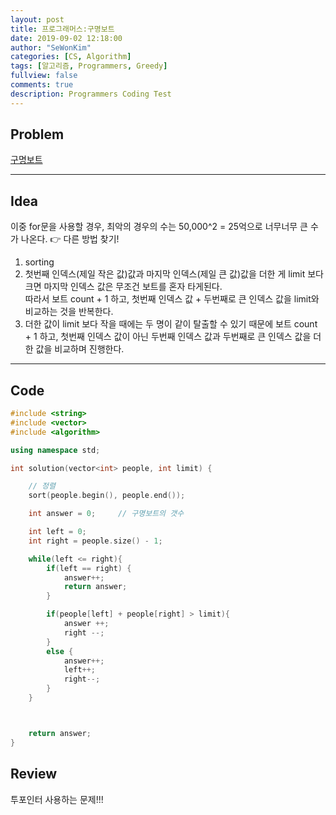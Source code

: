```yaml
---
layout: post
title: 프로그래머스:구명보트
date: 2019-09-02 12:18:00
author: "SeWonKim"
categories: [CS, Algorithm]
tags: [알고리즘, Programmers, Greedy]
fullview: false
comments: true
description: Programmers Coding Test
---
```


## Problem

[구명보트](https://programmers.co.kr/learn/courses/30/lessons/42885)

---

## Idea

이중 for문을 사용할 경우, 최악의 경우의 수는 50,000^2 = 25억으로 너무너무 큰 수가 나온다. 👉 다른 방법 찾기!

1. sorting
2. 첫번째 인덱스(제일 작은 값)값과 마지막 인덱스(제일 큰 값)값을 더한 게 limit 보다 크면 마지막 인덱스 값은 무조건 보트를 혼자 타게된다.  
   따라서 보트 count + 1 하고, 첫번째 인덱스 값 + 두번째로 큰 인덱스 값을 limit와 비교하는 것을 반복한다.
3. 더한 값이 limit 보다 작을 때에는 두 명이 같이 탈출할 수 있기 때문에 보트 count + 1 하고, 첫번째 인덱스 값이 아닌 두번째 인덱스 값과 두번째로 큰 인덱스 값을 더한 값을 비교하며 진행한다.

---

## Code

```cpp
#include <string>
#include <vector>
#include <algorithm>

using namespace std;

int solution(vector<int> people, int limit) {

    // 정렬
    sort(people.begin(), people.end());

    int answer = 0;     // 구명보트의 갯수

    int left = 0;
    int right = people.size() - 1;

    while(left <= right){
        if(left == right) {
            answer++;
            return answer;
        }

        if(people[left] + people[right] > limit){
            answer ++;
            right --;
        }
        else {
            answer++;
            left++;
            right--;
        }
    }



    return answer;
}
```

## Review

투포인터 사용하는 문제!!!
